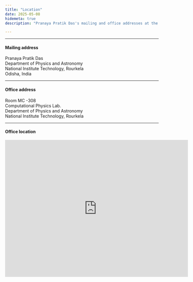 ```yaml
---
title: "Location"
date: 2025-05-08
hidemeta: true
description: "Pranaya Pratik Das's mailing and office addresses at the National Institute Technology, Rourkela."

---
```


---

#### Mailing address

Pranaya Pratik Das  
Department of Physics and Astronomy  
National Institute Technology, Rourkela  
Odisha, India

---

#### Office address

Room MC -308  
Computational Physics Lab.  
Department of Physics and Astronomy  
National Institute Technology, Rourkela 

---

#### Office location

<iframe src="https://www.google.com/maps/embed?pb=!1m18!1m12!1m3!1d14809.1394687526!2d84.90124603723523!3d22.245286077129037!2m3!1f0!2f0!3f0!3m2!1i1024!2i768!4f13.1!3m3!1m2!1s0x3a201f72bbd561c3%3A0xab5c70e76a7b5a!2sNational%20Institute%20of%20Technology%2C%20Rourkela!5e0!3m2!1sen!2sin!4v1754388130368!5m2!1sen!2sin" width="600" height="450" style="border:0;" allowfullscreen="" loading="lazy" referrerpolicy="no-referrer-when-downgrade"></iframe>

